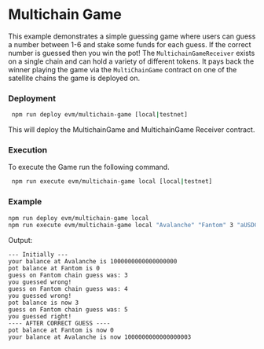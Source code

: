 # Multichain Game

This example demonstrates a simple guessing game where users can guess a number between 1-6 and stake some funds for each guess. If the correct number is guessed then you win the pot! The `MultichainGameReceiver` exists on a single chain and can hold a variety of different tokens. It pays back the winner playing the game via the `MultiChainGame` contract on one of the satellite chains the game is deployed on.

### Deployment

```bash
 npm run deploy evm/multichain-game [local|testnet]
```
This will deploy the MultichainGame and MultichainGame Receiver contract.

### Execution

To execute the Game run the following command.

```bash
 npm run execute evm/multichain-game local [local|testnet]
 ```

 ### Example

```bash
npm run deploy evm/multichain-game local
npm run execute evm/multichain-game local "Avalanche" "Fantom" 3 "aUSDC" 3
```

Output:
```
--- Initially ---
your balance at Avalanche is 1000000000000000000
pot balance at Fantom is 0
guess on Fantom chain guess was: 3
you guessed wrong!
guess on Fantom chain guess was: 4
you guessed wrong!
pot balance is now 3
guess on Fantom chain guess was: 5
you guessed right!
---- AFTER CORRECT GUESS ----
pot balance at Fantom is now 0
your balance at Avalanche is now 1000000000000000003
```